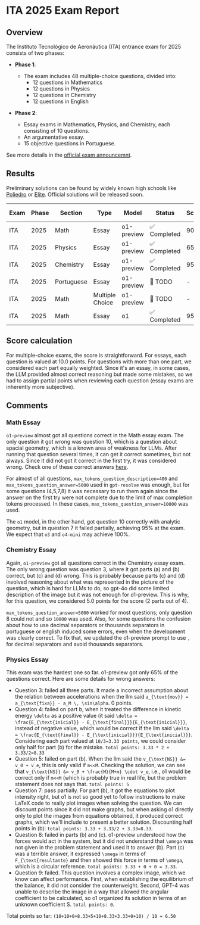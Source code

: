 # ITA 2025 Exam Report

## Overview
The Instituto Tecnológico de Aeronáutica (ITA) entrance exam for 2025 consists of two phases:

- **Phase 1**:
  - The exam includes 48 multiple-choice questions, divided into:
    - 12 questions in Mathematics
    - 12 questions in Physics
    - 12 questions in Chemistry
    - 12 questions in English

- **Phase 2**:
  - Essay exams in Mathematics, Physics, and Chemistry, each consisting of 10 questions.
  - An argumentative essay.
  - 15 objective questions in Portuguese.

See more details in the [official exam announcemnt](https://vestibular.ita.br/instrucoes/edital_2025.pdf).

## Results

Preliminary solutions can be found by widely known high schools like [Poliedro](https://poliedroresolve.sistemapoliedro.com.br/vestibulares/ita?year=2025) or [Elite](https://www.colegioecursoelite.com.br/confira-o-gabarito-extraoficial-da-2a-fase-do-ita-2024-2025/). Official solutions will be released soon.

| Exam | Phase | Section    | Type            | Model      | Status      | Score | PDF Compiled                                             |
| ---- | ----- | ---------- | --------------- | ---------- | ----------- | ----- | -------------------------------------------------------- |
| ITA  | 2025  | Math       | Essay           | o1-preview | ✅ Completed | 90%   | [PDF](math/essays/solutions/solutions_compiled.pdf)      |
| ITA  | 2025  | Physics    | Essay           | o1-preview | ✅ Completed | 65%   | [PDF](physics/essays/solutions/solutions_compiled.pdf)   |
| ITA  | 2025  | Chemistry  | Essay           | o1-preview | ✅ Completed | 95%   | [PDF](chemistry/essays/solutions/solutions_compiled.pdf) |
| ITA  | 2025  | Portuguese | Essay           | o1-preview | 🚧 TODO      | -     | -                                                        |
| ITA  | 2025  | Math       | Multiple Choice | o1-preview | 🚧 TODO      | -     | -                                                        |
| ITA  | 2025  | Math       | Essay           | o1         | ✅ Completed | 95%   | [PDF](math/essays/solutions/o1/solutions_compiled.pdf)   |

## Score calculation
For multiple-choice exams, the score is straightforward. For essays, each question is valued at 10.0 points. For questions with more than one part, we considered each part equally weighted. Since it's an essay, in some cases, the LLM provided almost correct reasoning but made some mistakes, so we had to assign partial points when reviewing each question (essay exams are inherently more subjective).

## Comments

### Math Essay
`o1-preview` almost got all questions correct in the Math essay exam. The only question it got wrong was question 10, which is a question about spacial geometry, which is a known area of weakness for LLMs. After running that question several times, it can get it correct sometimes, but not always. Since it did not got it correct in the first try, it was considered wrong. Check one of these correct answers [here](math/essays/solutions/q10_solution_rerun.txt).

For almost of all questions, `max_tokens_question_description=400` and `max_tokens_question_answer=5000` used in `gpt-resolve` was enough, but for some questions (4,5,7,8) it was necessary to run them again since the answer on the first try were not complete due to the limit of max completion tokens processed. In these cases, `max_tokens_question_answer=10000` was used.

The `o1` model, in the other hand, got question 10 correctly with analytic geometry, but in question 7 it failed partially, achieving 95% at the exam. We expect that `o3` and `o4-mini` may achieve 100%.

### Chemistry Essay

Again, `o1-preview` got all questions correct in the Chemistry essay exam. The only wrong question was question 3, where it got parts (a) and (b) correct, but (c) and (d) wrong. This is probably because parts (c) and (d) involved reasoning about what was represented in the picture of the question, which is hard for LLMs to do, so gpt-4o did some limited description of the image but it was not enough for o1-preview. This is why, for this question, we considered 5.0 points for the score (2 parts out of 4).

`max_tokens_question_answer=5000` worked for most questions; only question 8 could not and so `10000` was used. Also, for some questions the confusion about how to use decimal separators or thousands separators in portuguese or english induced some errors, even when the development was clearly correct. To fix that, we updated the o1-preview prompt to use `,` for decimal separators and avoid thousands separators.

### Physics Essay

This exam was the hardest one so far. o1-preview got only 65% of the questions correct. Here are some details for wrong answers:

- Question 3: failed all three parts. It made a incorrect assumption about the relation between accelerations when the llm said `a_{\text{mov}} = a_{\text{fixa}} - a_M \, \sin\alpha`. 0 points.
- Question 4: failed on part b, when it treated the difference in kinetic energy `\delta` as a positive value (it said `\delta = \frac{E_{\text{inicial}} - E_{\text{final}}}{E_{\text{inicial}}}`, instead of negative value, which would be correct if the llm said `\delta = \frac{E_{\text{final}} - E_{\text{inicial}}}{E_{\text{inicial}}}`. Considering each part valued at `10/3=3.33 points`, we could consider only half for part (b) for the mistake. `total points: 3.33 * 2 + 3.33/2=8.33`
- Question 5: failed on part (b). When the llm said the `v_{\text{NS}} &= v_0 + v_e`, this is only valid if `m<<M`. Checking the solution, we can see that `v_{\text{NS}} &= v_0 + \frac{M}{M+m} \cdot v_e`, i.e., o1 would be correct only if `m<<M` (which is probably true in real life, but the problem statement does not says that. `total points: 5`
- Question 7: pass partially. For part (b), it got the equations to plot intensity right, but o1 is not so good yet to follow instructions to make LaTeX code to really plot images when solving the question.  We can discount points since it did not make graphs, but when asking o1 directly only to plot the images from equations obtained, it produced correct graphs, which we'll include to present a better solution. Discounting half points in (b): `total points: 3.33 + 3.33/2 + 3.33=8.33`.
- Question 8: failed in parts (b) and (c). o1-preview understood how the forces would act in the system, but it did not understand that `\omega` was not given in the problem statement and used it to answer (b). Part (c) was a terrible answer, it expressed `\omega` in terms of `F_{\text{resultante}` and then showed this force in terms of `\omega`, which is  a circular reference. `total points: 3.33 + 0 + 0 = 3.33`.
- Question 9: failed. This question involves a complex image, which we know can affect performance. First, when establishing the equilibrium of the balance, it did not consider the counterweight. Second, GPT-4 was unable to describe the image in a way that allowed the angular coefficient to be calculated, so o1 organized its solution in terms of an unknown coefficient S. `total points: 0`.

Total points so far: `(10+10+0+8.33+5+10+8.33+3.33+0+10) / 10 = 6.50`
